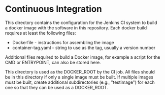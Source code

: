 # Continuous Integration

This directory contains the configuration for the Jenkins CI system to
build a docker image with the software in this repository.  Each
docker build requires at least the following files:

* Dockerfile - instructions for assembling the image
* container-tag.yaml - string to use as the tag, usually a version number

Additional files required to build a Docker image, for example a
script for the CMD or ENTRYPOINT, can also be stored here.

This directory is used as the DOCKER_ROOT by the CI job.  All files
should be in this directory if only a single image must be built.  If
multiple images must be built, create additional subdirectories (e.g.,
"testimage") for each one so that they can be used as a DOCKER_ROOT.
